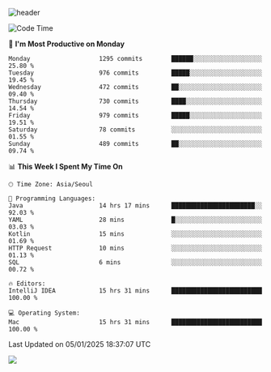 ![header](https://capsule-render.vercel.app/api?type=Egg&color=timeAuto&height=300&section=header&text=PoPo&fontSize=90&animation=fadeIn)

  <!--START_SECTION:waka-->
![Code Time](http://img.shields.io/badge/Code%20Time-2%2C285%20hrs%2048%20mins-blue)

📅 **I'm Most Productive on Monday** 

```text
Monday                   1295 commits        ██████░░░░░░░░░░░░░░░░░░░   25.80 % 
Tuesday                  976 commits         █████░░░░░░░░░░░░░░░░░░░░   19.45 % 
Wednesday                472 commits         ██░░░░░░░░░░░░░░░░░░░░░░░   09.40 % 
Thursday                 730 commits         ████░░░░░░░░░░░░░░░░░░░░░   14.54 % 
Friday                   979 commits         █████░░░░░░░░░░░░░░░░░░░░   19.51 % 
Saturday                 78 commits          ░░░░░░░░░░░░░░░░░░░░░░░░░   01.55 % 
Sunday                   489 commits         ██░░░░░░░░░░░░░░░░░░░░░░░   09.74 % 
```


📊 **This Week I Spent My Time On** 

```text
🕑︎ Time Zone: Asia/Seoul

💬 Programming Languages: 
Java                     14 hrs 17 mins      ███████████████████████░░   92.03 % 
YAML                     28 mins             █░░░░░░░░░░░░░░░░░░░░░░░░   03.03 % 
Kotlin                   15 mins             ░░░░░░░░░░░░░░░░░░░░░░░░░   01.69 % 
HTTP Request             10 mins             ░░░░░░░░░░░░░░░░░░░░░░░░░   01.13 % 
SQL                      6 mins              ░░░░░░░░░░░░░░░░░░░░░░░░░   00.72 % 

🔥 Editors: 
IntelliJ IDEA            15 hrs 31 mins      █████████████████████████   100.00 % 

💻 Operating System: 
Mac                      15 hrs 31 mins      █████████████████████████   100.00 % 
```


 Last Updated on 05/01/2025 18:37:07 UTC
<!--END_SECTION:waka-->



<img src="https://capsule-render.vercel.app/api?type=Egg&color=timeAuto&height=300&section=footer&text=PoPo&fontSize=90&animation=fadeIn&reversal=true" />
